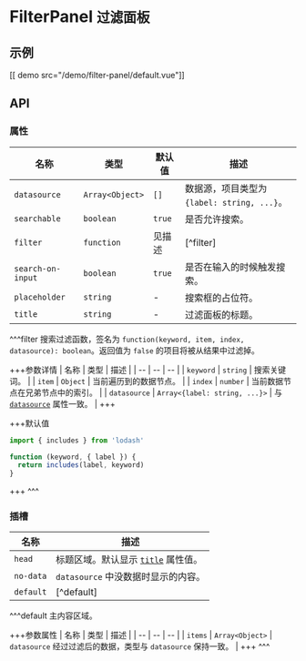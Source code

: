 # FilterPanel <small>过滤面板</small>

## 示例

[[ demo src="/demo/filter-panel/default.vue"]]

## API

### 属性

| 名称 | 类型 | 默认值 | 描述 |
| -- | -- | -- | -- |
| ``datasource`` | `Array<Object>` | `[]` | 数据源，项目类型为 `{label: string, ...}`。 |
| ``searchable`` | `boolean` | `true` | 是否允许搜索。 |
| ``filter`` | `function` | 见描述 | [^filter] |
| ``search-on-input`` | `boolean` | `true` | 是否在输入的时候触发搜索。 |
| ``placeholder`` | `string` | - | 搜索框的占位符。 |
| ``title`` | `string` | - | 过滤面板的标题。 |

^^^filter
搜索过滤函数，签名为 `function(keyword, item, index, datasource): boolean`。返回值为 `false` 的项目将被从结果中过滤掉。

+++参数详情
| 名称 | 类型 | 描述 |
| -- | -- | -- |
| `keyword` | `string` | 搜索关键词。 |
| `item` | `Object` | 当前遍历到的数据节点。 |
| `index` | `number` | 当前数据节点在兄弟节点中的索引。 |
| `datasource` | `Array<{label: string, ...}>` | 与 [`datasource`](#props-datasource) 属性一致。 |
+++

+++默认值
```js
import { includes } from 'lodash'

function (keyword, { label }) {
  return includes(label, keyword)
}
```
+++
^^^

### 插槽

| 名称 | 描述 |
| -- | -- |
| ``head`` | 标题区域。默认显示 [`title`](#props-title) 属性值。 |
| ``no-data`` | `datasource` 中没数据时显示的内容。 |
| ``default`` | [^default] |

^^^default
主内容区域。

+++参数属性
| 名称 | 类型 | 描述 |
| -- | -- | -- |
| `items` | `Array<Object>` | `datasource` 经过过滤后的数据，类型与 `datasource` 保持一致。 |
+++
^^^
